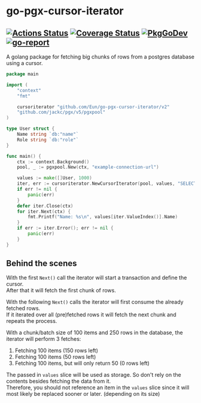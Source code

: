 # go-pgx-cursor-iterator
[![Actions Status](https://github.com/Eun/go-pgx-cursor-iterator/workflows/push/badge.svg)](https://github.com/Eun/go-pgx-cursor-iterator/actions)
[![Coverage Status](https://coveralls.io/repos/github/Eun/go-pgx-cursor-iterator/badge.svg?branch=master)](https://coveralls.io/github/Eun/go-pgx-cursor-iterator?branch=master)
[![PkgGoDev](https://img.shields.io/badge/pkg.go.dev-reference-blue)](https://pkg.go.dev/github.com/Eun/go-pgx-cursor-iterator)
[![go-report](https://goreportcard.com/badge/github.com/Eun/go-pgx-cursor-iterator)](https://goreportcard.com/report/github.com/Eun/go-pgx-cursor-iterator)
---
A golang package for fetching big chunks of rows from a postgres database using a cursor.

```go
package main

import (
	"context"
	"fmt"

	cursoriterator "github.com/Eun/go-pgx-cursor-iterator/v2"
	"github.com/jackc/pgx/v5/pgxpool"
)

type User struct {
	Name string `db:"name"`
	Role string `db:"role"`
}

func main() {
	ctx := context.Background()
	pool, _ := pgxpool.New(ctx, "example-connection-url")

	values := make([]User, 1000)
	iter, err := cursoriterator.NewCursorIterator(pool, values, "SELECT * FROM users WHERE role = $1", "Guest")
	if err != nil {
		panic(err)
	}
	defer iter.Close(ctx)
	for iter.Next(ctx) {
		fmt.Printf("Name: %s\n", values[iter.ValueIndex()].Name)
	}
	if err := iter.Error(); err != nil {
		panic(err)
	}
}
```

## Behind the scenes
With the first `Next()` call the iterator will start a transaction and define the cursor.  
After that it will fetch the first chunk of rows.

With the following `Next()` calls the iterator will first consume the already fetched rows.  
If it iterated over all (pre)fetched rows it will fetch the next chunk and repeats the process.

With a chunk/batch size of 100 items and 250 rows in the database,
the iterator will perform 3 fetches:
1. Fetching 100 items (150 rows left)
2. Fetching 100 items (50 rows left)
3. Fetching 100 items, but will only return 50 (0 rows left)

The passed in `values` slice will be used as storage. So don't rely on the contents besides fetching the data from it.  
Therefore, you should not reference an item in the `values` slice since it will most likely be replaced sooner or later.
(depending on its size)
